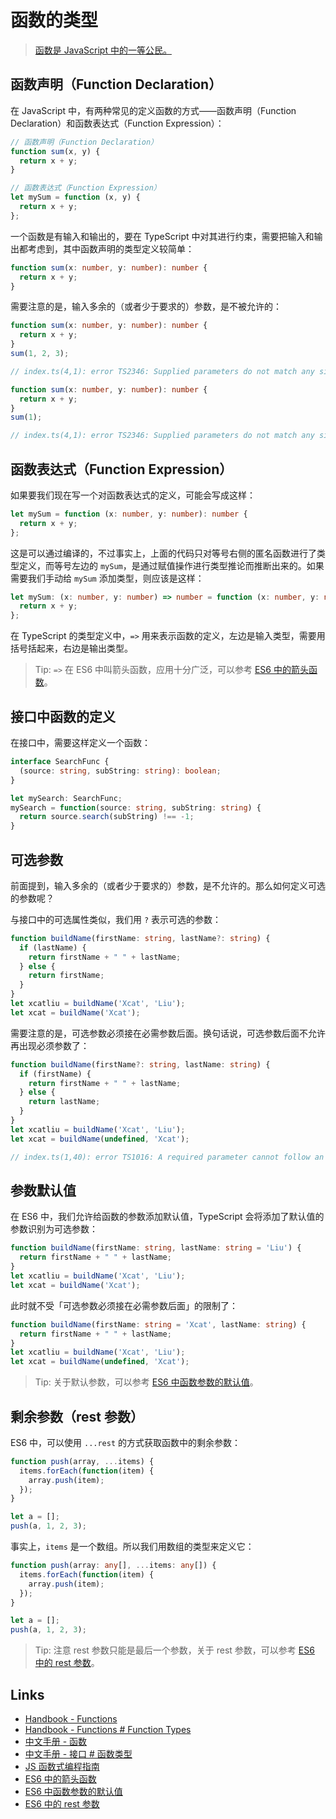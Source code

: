 # 函数的类型

> [函数是 JavaScript 中的一等公民。](https://llh911001.gitbooks.io/mostly-adequate-guide-chinese/content/ch2.html)

## 函数声明（Function Declaration）

在 JavaScript 中，有两种常见的定义函数的方式——函数声明（Function Declaration）和函数表达式（Function Expression）：

```js
// 函数声明（Function Declaration）
function sum(x, y) {
  return x + y;
}

// 函数表达式（Function Expression）
let mySum = function (x, y) {
  return x + y;
};
```

一个函数是有输入和输出的，要在 TypeScript 中对其进行约束，需要把输入和输出都考虑到，其中函数声明的类型定义较简单：

```ts
function sum(x: number, y: number): number {
  return x + y;
}
```

需要注意的是，输入多余的（或者少于要求的）参数，是不被允许的：

```ts
function sum(x: number, y: number): number {
  return x + y;
}
sum(1, 2, 3);

// index.ts(4,1): error TS2346: Supplied parameters do not match any signature of call target.
```

```ts
function sum(x: number, y: number): number {
  return x + y;
}
sum(1);

// index.ts(4,1): error TS2346: Supplied parameters do not match any signature of call target.
```

## 函数表达式（Function Expression）

如果要我们现在写一个对函数表达式的定义，可能会写成这样：

```ts
let mySum = function (x: number, y: number): number {
  return x + y;
};
```

这是可以通过编译的，不过事实上，上面的代码只对等号右侧的匿名函数进行了类型定义，而等号左边的 `mySum`，是通过赋值操作进行类型推论而推断出来的。如果需要我们手动给 `mySum` 添加类型，则应该是这样：

```ts
let mySum: (x: number, y: number) => number = function (x: number, y: number): number {
  return x + y;
};
```

在 TypeScript 的类型定义中，`=>` 用来表示函数的定义，左边是输入类型，需要用括号括起来，右边是输出类型。

> Tip: `=>` 在 ES6 中叫箭头函数，应用十分广泛，可以参考 [ES6 中的箭头函数]。

## 接口中函数的定义

在接口中，需要这样定义一个函数：

```ts
interface SearchFunc {
  (source: string, subString: string): boolean;
}

let mySearch: SearchFunc;
mySearch = function(source: string, subString: string) {
  return source.search(subString) !== -1;
}
```

## 可选参数

前面提到，输入多余的（或者少于要求的）参数，是不允许的。那么如何定义可选的参数呢？

与接口中的可选属性类似，我们用 `?` 表示可选的参数：

```ts
function buildName(firstName: string, lastName?: string) {
  if (lastName) {
    return firstName + " " + lastName;
  } else {
    return firstName;
  }
}
let xcatliu = buildName('Xcat', 'Liu');
let xcat = buildName('Xcat');
```

需要注意的是，可选参数必须接在必需参数后面。换句话说，可选参数后面不允许再出现必须参数了：

```ts
function buildName(firstName?: string, lastName: string) {
  if (firstName) {
    return firstName + " " + lastName;
  } else {
    return lastName;
  }
}
let xcatliu = buildName('Xcat', 'Liu');
let xcat = buildName(undefined, 'Xcat');

// index.ts(1,40): error TS1016: A required parameter cannot follow an optional parameter.
```

## 参数默认值

在 ES6 中，我们允许给函数的参数添加默认值，TypeScript 会将添加了默认值的参数识别为可选参数：

```ts
function buildName(firstName: string, lastName: string = 'Liu') {
  return firstName + " " + lastName;
}
let xcatliu = buildName('Xcat', 'Liu');
let xcat = buildName('Xcat');
```

此时就不受「可选参数必须接在必需参数后面」的限制了：

```ts
function buildName(firstName: string = 'Xcat', lastName: string) {
  return firstName + " " + lastName;
}
let xcatliu = buildName('Xcat', 'Liu');
let xcat = buildName(undefined, 'Xcat');
```

> Tip: 关于默认参数，可以参考 [ES6 中函数参数的默认值]。

## 剩余参数（rest 参数）

ES6 中，可以使用 `...rest` 的方式获取函数中的剩余参数：

```js
function push(array, ...items) {
  items.forEach(function(item) {
    array.push(item);
  });
}

let a = [];
push(a, 1, 2, 3);
```

事实上，`items` 是一个数组。所以我们用数组的类型来定义它：

```ts
function push(array: any[], ...items: any[]) {
  items.forEach(function(item) {
    array.push(item);
  });
}

let a = [];
push(a, 1, 2, 3);
```

> Tip: 注意 rest 参数只能是最后一个参数，关于 rest 参数，可以参考 [ES6 中的 rest 参数]。

## Links

- [Handbook - Functions](http://www.typescriptlang.org/docs/handbook/functions.html)
- [Handbook - Functions # Function Types](http://www.typescriptlang.org/docs/handbook/interfaces.html#function-types)
- [中文手册 - 函数](https://zhongsp.gitbooks.io/typescript-handbook/content/doc/handbook/Functions.html)
- [中文手册 - 接口 # 函数类型](https://zhongsp.gitbooks.io/typescript-handbook/content/doc/handbook/Interfaces.html#函数类型)
- [JS 函数式编程指南](https://llh911001.gitbooks.io/mostly-adequate-guide-chinese/content/)
- [ES6 中的箭头函数]
- [ES6 中函数参数的默认值]
- [ES6 中的 rest 参数]

[ES6 中的箭头函数]: http://es6.ruanyifeng.com/#docs/function#箭头函数
[ES6 中函数参数的默认值]: http://es6.ruanyifeng.com/#docs/function#函数参数的默认值
[ES6 中的 rest 参数]: http://es6.ruanyifeng.com/#docs/function#rest参数
